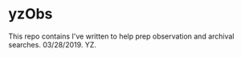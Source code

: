 # yzObs

This repo contains I've written to help prep observation and archival searches. 03/28/2019. YZ. 
